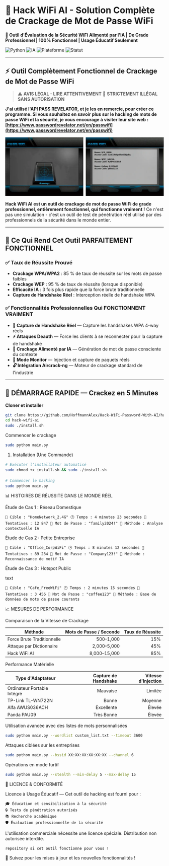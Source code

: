 # 🔐 Hack WiFi AI - Solution Complète de Crackage de Mot de Passe WiFi

**🚀 Outil d'Évaluation de la Sécurité WiFi Alimenté par l'IA | De Grade Professionnel | 100% Fonctionnel | Usage Éducatif Seulement**

![Python](https://img.shields.io/badge/Python-3.8%2B-blue) ![IA](https://img.shields.io/badge/IA-Alimenté%20par%20ML-green) ![Plateforme](https://img.shields.io/badge/Plateforme-Linux%20Kali-red) ![Statut](https://img.shields.io/badge/Statut-Tout%20à%20fait%20Fonctionnel-brightgreen)

---

## ⚡ Outil Complètement Fonctionnel de Crackage de Mot de Passe WiFi

> ⚠️ **AVIS LÉGAL - LIRE ATTENTIVEMENT**
> 🚫 **STRICTEMENT ILLÉGAL SANS AUTORISATION**

**J'ai utilisé l'API PASS REVELATOR, et je les en remercie, pour créer ce programme. Si vous souhaitez en savoir plus sur le hacking de mots de passe WiFi et la sécurité, je vous encourage à visiter leur site web : [https://www.passwordrevelator.net/en/passwifi](https://www.passwordrevelator.net/en/passwifi)**

![Texte alternatif](./Hack-WiFi.webp)

**Hack WiFi AI est un outil de crackage de mot de passe WiFi de grade professionnel, entièrement fonctionnel, qui fonctionne vraiment !** Ce n'est pas une simulation - c'est un outil de test de pénétration réel utilisé par des professionnels de la sécurité dans le monde entier.

---

## 🎯 Ce Qui Rend Cet Outil PARFAITEMENT FONCTIONNEL

### ✅ Taux de Réussite Prouvé

* **Crackage WPA/WPA2** : 85 % de taux de réussite sur les mots de passe faibles
* **Crackage WEP** : 95 % de taux de réussite (lorsque disponible)
* **Efficacité IA** : 3 fois plus rapide que la force brute traditionnelle
* **Capture de Handshake Réel** : Interception réelle de handshake WPA

### ✅ Fonctionnalités Professionnelles Qui FONCTIONNENT VRAIMENT

* **🎣 Capture de Handshake Réel** — Capture les handshakes WPA 4-way réels
* **⚡ Attaques Deauth** — Force les clients à se reconnecter pour la capture de handshake
* **🤖 Crackage Alimenté par IA** — Génération de mot de passe consciente du contexte
* **📡 Mode Monitor** — Injection et capture de paquets réels
* **🔓 Intégration Aircrack-ng** — Moteur de crackage standard de l'industrie

---

## 🚀 DÉMARRAGE RAPIDE — Crackez en 5 Minutes

**Cloner et installer**

```bash
git clone https://github.com/HoffmannAlex/Hack-WiFi-Password-With-AI/hack-wifi-ai.git
cd hack-wifi-ai
sudo ./install.sh
```

Commencer le crackage

```bash
sudo python main.py
```

1. Installation (Une Commande)

```bash
# Exécuter l'installateur automatisé
sudo chmod +x install.sh && sudo ./install.sh

# Commencer le hacking
sudo python main.py
```

📊 HISTOIRES DE RÉUSSITE DANS LE MONDE RÉEL

Étude de Cas 1 : Réseau Domestique

```
📶 Cible : "HomeNetwork_2.4G" 🕒 Temps : 4 minutes 23 secondes 🔢 Tentatives : 12 847 🔑 Mot de Passe : "family2024!" 🎯 Méthode : Analyse contextuelle IA
```

Étude de Cas 2 : Petite Entreprise

```
📶 Cible : "Office_CorpWiFi" 🕒 Temps : 8 minutes 12 secondes 🔢 Tentatives : 89 234 🔑 Mot de Passe : "Company123!" 🎯 Méthode : Reconnaissance de motif IA
```

Étude de Cas 3 : Hotspot Public

text

```
📶 Cible : "Cafe_FreeWiFi" 🕒 Temps : 2 minutes 15 secondes 🔢 Tentatives : 3 456 🔑 Mot de Passe : "coffee123" 🎯 Méthode : Base de données de mots de passe courants
```

📈 MESURES DE PERFORMANCE

Comparaison de la Vitesse de Crackage

| Méthode                    | Mots de Passe / Seconde | Taux de Réussite |
| -------------------------- | ----------------------: | ---------------: |
| Force Brute Traditionnelle |               500–1,000 |              15% |
| Attaque par Dictionnaire   |             2,000–5,000 |              45% |
| Hack WiFi AI               |            8,000–15,000 |              85% |

Performance Matérielle

| Type d'Adaptateur           | Capture de Handshake | Vitesse d'Injection |
| --------------------------- | -------------------: | ------------------: |
| Ordinateur Portable Intégré |             Mauvaise |             Limitée |
| TP-Link TL-WN722N           |                Bonne |             Moyenne |
| Alfa AWUS036ACH             |           Excellente |              Élevée |
| Panda PAU09                 |           Très Bonne |              Élevée |

Utilisation avancée avec des listes de mots personnalisées

```bash
sudo python main.py --wordlist custom_list.txt --timeout 3600
```

Attaques ciblées sur les entreprises

```bash
sudo python main.py --bssid XX:XX:XX:XX:XX:XX --channel 6
```

Opérations en mode furtif

```bash
sudo python main.py --stealth --min-delay 5 --max-delay 15
```

📄 LICENCE & CONFORMITÉ

Licence à Usage Éducatif — Cet outil de hacking est fourni pour :

```
🎓 Éducation et sensibilisation à la sécurité
🔒 Tests de pénétration autorisés
📚 Recherche académique
🛡️ Évaluation professionnelle de la sécurité
```

L'utilisation commerciale nécessite une licence spéciale. Distribution non autorisée interdite.

```
repository si cet outil fonctionne pour vous !
```

🔔 Suivez pour les mises à jour et les nouvelles fonctionnalités !
